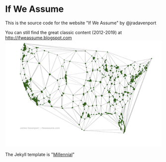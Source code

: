 # If We Assume

 This is the source code for the website "If We Assume" by @jradavenport

 You can still find the great classic content (2012-2019) at http://ifweassume.blogspot.com
 ![](assets/img/tri.png)

 The Jekyll template is "[Millennial](https://lenpaul.github.io/Millennial/)"
